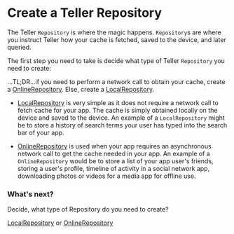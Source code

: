 # Create a Teller Repository

The Teller `Repository` is where the magic happens. `Repository`s are where you instruct Teller how your cache is fetched, saved to the device, and later queried.

The first step you need to take is decide what type of Teller `Repository` you need to create:

...TL;DR...if you need to perform a network call to obtain your cache, create a [OnlineRepository](create_onlinerepository). Else, create a [LocalRepository](create_localrepository).

* [LocalRepository](create_localrepository) is very simple as it does not require a network call to fetch cache for your app. The cache is simply obtained locally on the device and saved to the device. An example of a `LocalRepository` might be to store a history of search terms your user has typed into the search bar of your app.

* [OnlineRepository](create_onlinerepository) is used when your app requires an asynchronous network call to get the cache needed in your app. An example of a `OnlineRepository` would be to store a list of your app user's friends, storing a user's profile, timeline of activity in a social network app, downloading photos or videos for a media app for offline use.

### What's next? 

Decide, what type of Repository do you need to create? 

[LocalRepository](create_localrepository) or [OnlineRepository](create_onlinerepository) 


